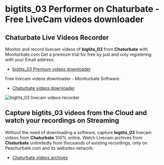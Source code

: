 # bigtits_03 Performer on Chaturbate - Free LiveCam videos downloader

## Chaturbate Live Videos Recorder

Monitor and record livecam videos of **bigtits_03** from **Chaturbate** with Moniturbate.com
Get a premium trial for free by just and only registering with your Email address:
* [bigtits_03 Premium videos downloader](https://moniturbate.com/request-demo-licence-key.html)

Free livecam videos downloader - Moniturbate Software:
* [Chaturbate videos downloader](https://moniturbate.com/moniturbate-download-software.html)

![bigtits_03 livecam videos recorder](https://peachurnet.com/templates/moniturbate-software.png)


## Capture bigtits_03 videos from the Cloud and watch your recordings on Streaming

Without the need of downloading a software, capture **bigtits_03** livecam videos from **Chaturbate** 100% online.
Watch Livecam archives from **Chaturbate** unlimitedly from thousands of existing recordings, only on Peachurbate.com and its websites network:
* [Chaturbate videos archives](https://peachurnet.com/)
